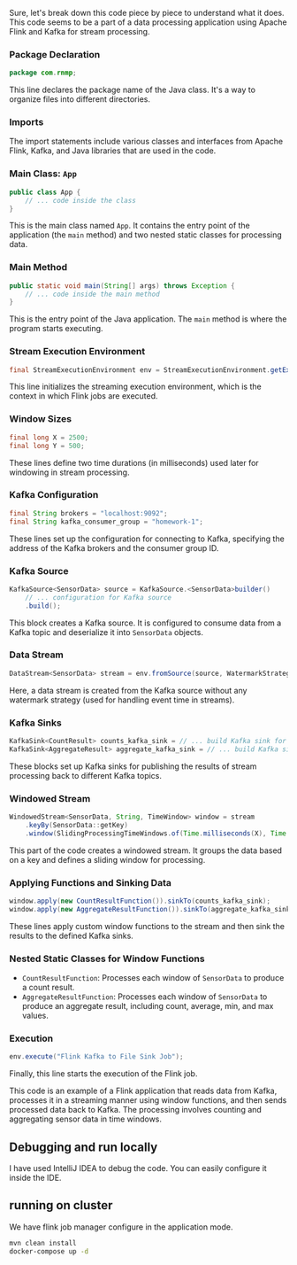 Sure, let's break down this code piece by piece to understand what it does. This code seems to be a part of a data processing application using Apache Flink and Kafka for stream processing.

### Package Declaration
```java
package com.rnmp;
```
This line declares the package name of the Java class. It's a way to organize files into different directories.

### Imports
The import statements include various classes and interfaces from Apache Flink, Kafka, and Java libraries that are used in the code.

### Main Class: `App`
```java
public class App {
    // ... code inside the class
}
```
This is the main class named `App`. It contains the entry point of the application (the `main` method) and two nested static classes for processing data.

### Main Method
```java
public static void main(String[] args) throws Exception {
    // ... code inside the main method
}
```
This is the entry point of the Java application. The `main` method is where the program starts executing.

### Stream Execution Environment
```java
final StreamExecutionEnvironment env = StreamExecutionEnvironment.getExecutionEnvironment();
```
This line initializes the streaming execution environment, which is the context in which Flink jobs are executed.

### Window Sizes
```java
final long X = 2500;
final long Y = 500;
```
These lines define two time durations (in milliseconds) used later for windowing in stream processing.

### Kafka Configuration
```java
final String brokers = "localhost:9092";
final String kafka_consumer_group = "homework-1";
```
These lines set up the configuration for connecting to Kafka, specifying the address of the Kafka brokers and the consumer group ID.

### Kafka Source
```java
KafkaSource<SensorData> source = KafkaSource.<SensorData>builder()
    // ... configuration for Kafka source
    .build();
```
This block creates a Kafka source. It is configured to consume data from a Kafka topic and deserialize it into `SensorData` objects.

### Data Stream
```java
DataStream<SensorData> stream = env.fromSource(source, WatermarkStrategy.noWatermarks(), "Kafka Source");
```
Here, a data stream is created from the Kafka source without any watermark strategy (used for handling event time in streams).

### Kafka Sinks
```java
KafkaSink<CountResult> counts_kafka_sink = // ... build Kafka sink for count results
KafkaSink<AggregateResult> aggregate_kafka_sink = // ... build Kafka sink for aggregate results
```
These blocks set up Kafka sinks for publishing the results of stream processing back to different Kafka topics.

### Windowed Stream
```java
WindowedStream<SensorData, String, TimeWindow> window = stream
    .keyBy(SensorData::getKey)
    .window(SlidingProcessingTimeWindows.of(Time.milliseconds(X), Time.milliseconds(Y)));
```
This part of the code creates a windowed stream. It groups the data based on a key and defines a sliding window for processing.

### Applying Functions and Sinking Data
```java
window.apply(new CountResultFunction()).sinkTo(counts_kafka_sink);
window.apply(new AggregateResultFunction()).sinkTo(aggregate_kafka_sink);
```
These lines apply custom window functions to the stream and then sink the results to the defined Kafka sinks.

### Nested Static Classes for Window Functions
- `CountResultFunction`: Processes each window of `SensorData` to produce a count result.
- `AggregateResultFunction`: Processes each window of `SensorData` to produce an aggregate result, including count, average, min, and max values.

### Execution
```java
env.execute("Flink Kafka to File Sink Job");
```
Finally, this line starts the execution of the Flink job.

This code is an example of a Flink application that reads data from Kafka, processes it in a streaming manner using window functions, and then sends processed data back to Kafka. The processing involves counting and aggregating sensor data in time windows.

## Debugging and run locally
I have used IntelliJ IDEA to debug the code. You can easily configure it inside the IDE.

## running on cluster

We have flink job manager configure in the application mode.

```bash
mvn clean install
docker-compose up -d
```
